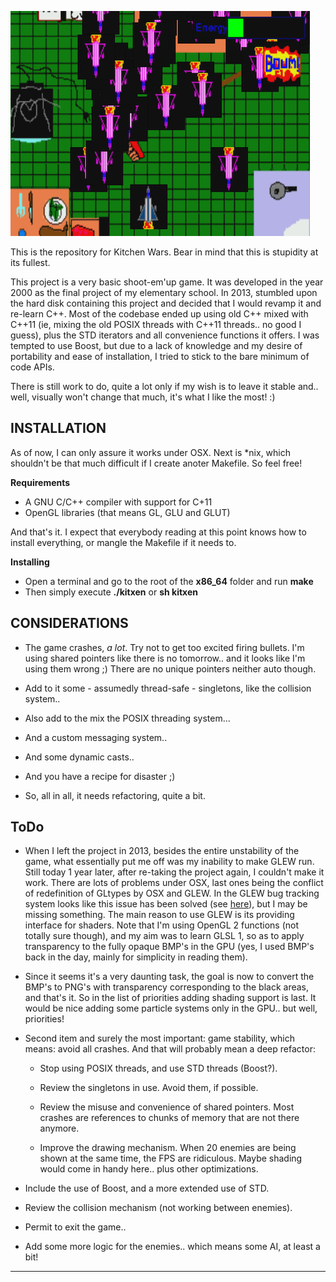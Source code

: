 ![alt text](https://github.com/xforns/kitxen-wars/raw/master/readme_img.png "")

This is the repository for Kitchen Wars. Bear in mind that this is stupidity at its fullest.

This project is a very basic shoot-em'up game. It was developed in the year 2000 as the final project of my elementary school. In 2013, stumbled upon the hard disk containing this project and decided that I would revamp it and re-learn C++. Most of the codebase ended up using old C++ mixed with C++11 (ie, mixing the old POSIX threads with C++11 threads.. no good I guess), plus the STD iterators and all convenience functions it offers. I was tempted to use Boost, but due to a lack of knowledge and my desire of portability and ease of installation, I tried to stick to the bare minimum of code APIs.

There is still work to do, quite a lot only if my wish is to leave it stable and.. well, visually won't change that much, it's what I like the most! :)


## INSTALLATION

As of now, I can only assure it works under OSX. Next is *nix, which shouldn't be that much difficult if I create anoter Makefile. So feel free!

**Requirements**

- A GNU C/C++ compiler with support for C+11
- OpenGL libraries (that means GL, GLU and GLUT)

And that's it. I expect that everybody reading at this point knows how to install everything, or mangle the Makefile if it needs to.

**Installing**

- Open a terminal and go to the root of the **x86_64** folder and run **make**
- Then simply execute **./kitxen** or **sh kitxen**


## CONSIDERATIONS

- The game crashes, *a lot*. Try not to get too excited firing bullets. I'm using shared pointers like there is no tomorrow.. and it looks like I'm using them wrong ;) There are no unique pointers neither auto though.

- Add to it some - assumedly thread-safe - singletons, like the collision system..

- Also add to the mix the POSIX threading system...

- And a custom messaging system..

- And some dynamic casts..

- And you have a recipe for disaster ;)

- So, all in all, it needs refactoring, quite a bit.


## ToDo

- When I left the project in 2013, besides the entire unstability of the game, what essentially put me off was my inability to make GLEW run. Still today 1 year later, after re-taking the project again, I couldn't make it work. There are lots of problems under OSX, last ones being the conflict of redefinition of GLtypes by OSX and GLEW. In the GLEW bug tracking system looks like this issue has been solved (see [here](http://sourceforge.net/p/glew/bugs/206/)), but I may be missing something.
  The main reason to use GLEW is its providing interface for shaders. Note that I'm using OpenGL 2 functions (not totally sure though), and my aim was to learn GLSL 1, so as to apply transparency to the fully opaque BMP's in the GPU (yes, I used BMP's back in the day, mainly for simplicity in reading them).

- Since it seems it's a very daunting task, the goal is now to convert the BMP's to PNG's with transparency corresponding to the black areas, and that's it. So in the list of priorities adding shading support is last. It would be nice adding some particle systems only in the GPU.. but well, priorities!

- Second item and surely the most important: game stability, which means: avoid all crashes. And that will probably mean a deep refactor:

  - Stop using POSIX threads, and use STD threads (Boost?).

  - Review the singletons in use. Avoid them, if possible.

  - Review the misuse and convenience of shared pointers. Most crashes are references to chunks of memory that are not there anymore.

  - Improve the drawing mechanism. When 20 enemies are being shown at the same time, the FPS are ridiculous. Maybe shading would come in handy here.. plus other optimizations.

- Include the use of Boost, and a more extended use of STD.

- Review the collision mechanism (not working between enemies).

- Permit to exit the game..

- Add some more logic for the enemies.. which means some AI, at least a bit!



***

